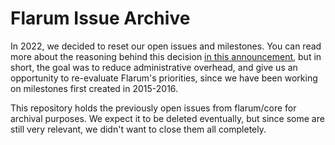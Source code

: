 # Flarum Issue Archive

In 2022, we decided to reset our open issues and milestones. You can read more about the reasoning behind this decision [in this announcement](https://discuss.flarum.org/d/29518-the-clean-slate-method-on-issues-and-pull-requests), but in short, the goal was to reduce administrative overhead, and give us an opportunity to re-evaluate Flarum's priorities, since we have been working on milestones first created in 2015-2016.

This repository holds the previously open issues from flarum/core for archival purposes. We expect it to be deleted eventually, but since some are still very relevant, we didn't want to close them all completely.
